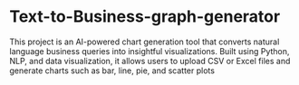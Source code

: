 # Text-to-Business-graph-generator
This project is an AI-powered chart generation tool that converts natural language business queries into insightful visualizations. Built using Python, NLP, and data visualization, it allows users to upload CSV or Excel files and generate charts such as bar, line, pie, and scatter plots
